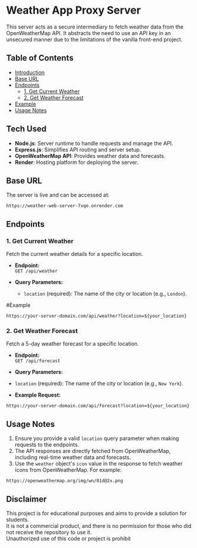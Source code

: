 # Weather App Proxy Server

This server acts as a secure intermediary to fetch weather data from the OpenWeatherMap API.
It abstracts the need to use an API key in an unsecured manner due to the limitations of the vanilla front-end project.

## Table of Contents

- [Introduction](#introduction)
- [Base URL](#base-url)
- [Endpoints](#endpoints)
  - [1. Get Current Weather](#1-get-current-weather)
  - [2. Get Weather Forecast](#2-get-weather-forecast)
- [Example](#example)
- [Usage Notes](#usage-notes)

## Tech Used

- **Node.js**: Server runtime to handle requests and manage the API.  
- **Express.js**: Simplifies API routing and server setup.  
- **OpenWeatherMap API**: Provides weather data and forecasts.  
- **Render**: Hosting platform for deploying the server.


## Base URL

The server is live and can be accessed at:

`https://weather-web-server-7xqe.onrender.com`


## Endpoints

### 1. Get Current Weather

Fetch the current weather details for a specific location.

- **Endpoint:**  
  `GET /api/weather`

- **Query Parameters:**  
  - `location` (required): The name of the city or location (e.g., `London`).


#Example

`https://your-server-domain.com/api/weather?location=${your_location}`

### 2. Get Weather Forecast

Fetch a 5-day weather forecast for a specific location.

- **Endpoint:**  
`GET /api/forecast`

- **Query Parameters:**  
- `location` (required): The name of the city or location (e.g., `New York`).

- **Example Request:** 

`https://your-server-domain.com/api/forecast?location=${your_location}`



## Usage Notes

1. Ensure you provide a valid `location` query parameter when making requests to the endpoints.
2. The API responses are directly fetched from OpenWeatherMap, including real-time weather data and forecasts.
3. Use the `weather` object's `icon` value in the response to fetch weather icons from OpenWeatherMap. For example:  

`https://openweathermap.org/img/wn/01d@2x.png`


## Disclaimer

This project is for educational purposes and aims to provide a solution for students.  
It is not a commercial product, and there is no permission for those who did not receive the repository to use it.  
Unauthorized use of this code or project is prohibit